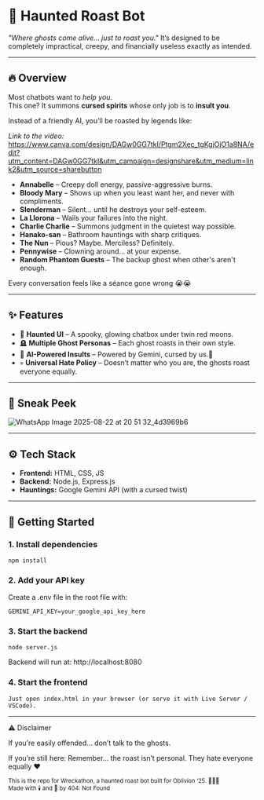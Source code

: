 # 👻 Haunted Roast Bot  
*"Where ghosts come alive... just to roast you."*
It’s designed to be completely impractical, creepy, and financially useless exactly as intended.

---

## 🔥 Overview
Most chatbots want to *help you*.  
This one? It summons **cursed spirits** whose only job is to **insult you**.  

Instead of a friendly AI, you’ll be roasted by legends like:

*Link to the video:* https://www.canva.com/design/DAGw0GG7tkI/Ptgm2Xec_tgKgjOjO1a8NA/edit?utm_content=DAGw0GG7tkI&utm_campaign=designshare&utm_medium=link2&utm_source=sharebutton


- **Annabelle** – Creepy doll energy, passive-aggressive burns.  
- **Bloody Mary** – Shows up when you least want her, and never with compliments.  
- **Slenderman** – Silent… until he destroys your self-esteem.  
- **La Llorona** – Wails your failures into the night.  
- **Charlie Charlie** – Summons judgment in the quietest way possible.  
- **Hanako-san** – Bathroom hauntings with sharp critiques.  
- **The Nun** – Pious? Maybe. Merciless? Definitely.  
- **Pennywise** – Clowning around… at your expense.  
- **Random Phantom Guests** – The backup ghost when other's aren't enough.

Every conversation feels like a séance gone wrong 😭😭  

---

## ✨ Features
- 🌙 **Haunted UI** – A spooky, glowing chatbox under twin red moons.  
- 🪦 **Multiple Ghost Personas** – Each ghost roasts in their own style.  
- 🤖 **AI-Powered Insults** – Powered by Gemini, cursed by us.👺
- 💀 **Universal Hate Policy** – Doesn’t matter who you are, the ghosts roast everyone equally.  

---

## 📸 Sneak Peek
![WhatsApp Image 2025-08-22 at 20 51 32_4d3969b6](https://github.com/user-attachments/assets/23e66a1f-ad84-4ffd-a9ac-f20d199fb1d3)


---

## ⚙️ Tech Stack
- **Frontend:** HTML, CSS, JS
- **Backend:** Node.js, Express.js  
- **Hauntings:** Google Gemini API (with a cursed twist)  

---

## 🚀 Getting Started

### 1. Install dependencies
```
npm install
```
### 2. Add your API key
Create a .env file in the root file with: 
```
GEMINI_API_KEY=your_google_api_key_here
```
### 3. Start the backend
```
node server.js
```
Backend will run at: http://localhost:8080
### 4. Start the frontend
```
Just open index.html in your browser (or serve it with Live Server / VSCode).
```
---
⚠️ Disclaimer

If you’re easily offended…
don’t talk to the ghosts.

If you’re still here:
Remember… the roast isn’t personal.
They hate everyone equally ❤️

<sub>This is the repo for Wreckathon, a haunted roast bot built for Oblivion ‘25. 🧛🏻😈</sub><br/>
<sub>Made with 🕯️ and 👻 by 404: Not Found</sub>

